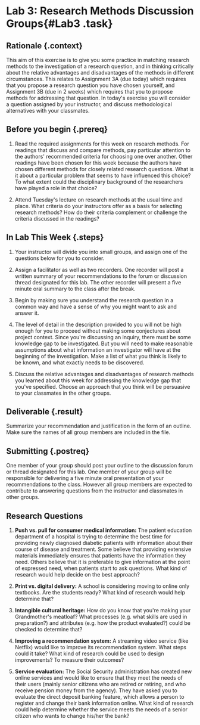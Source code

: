 # Lab 3: Research Methods Discussion Groups{#Lab3 .task}

## Rationale {.context}
This aim of this exercise is to give you some practice in matching research methods to the investigation
of a research question, and in thinking critically about the relative advantages and disadvantages of
the methods in different circumstances. This relates to Assignment 3A (due today) which requires that you propose a research question  you have chosen yourself, and Assignment 3B (due in 2 weeks) which requires that you to propose methods for addressing that question. In today's exercise you will consider a question assigned by your instructor, and discuss methodological alternatives with your classmates.

## Before you begin {.prereq}

1. Read the required assignments for this week on research methods. For readings that discuss and compare methods, pay
   particular attention to the authors' recommended criteria for choosing one over another. Other readings have been chosen
   for this week because the authors have chosen different methods for closely related research questions. What is it about
   a particular problem that seems to have influenced this choice? To what extent could the disciplinary background of the
   researchers have played a role in that choice?

2. Attend Tuesday's lecture on research methods at the usual time and place. What criteria do your instructors offer as a basis
   for selecting research methods? How do their criteria complement or challenge the criteria discussed in the readings?

## In Lab This Week {.steps}

1. Your instructor will divide you into small groups, and assign one
   of the questions below for you to consider.

2. Assign a facilitator as well as two recorders. One recorder will post a written summary of your
   recommendations to the forum or discussion thread designated for
   this lab. The other recorder will present a five minute oral
   summary to the class after the break.

3. Begin by making sure you understand the research question in a common way and have a sense of why you might want to ask and answer it.

4. The level of detail in the description provided to you will not be
   high enough for you to proceed without making some conjectures
   about project context. Since you're discussing an inquiry, there
   must be some knowledge gap to be investigated. But you will need to
   make reasonable assumptions about what information an investigator
   will have at the beginning of the investigation. Make a list of
   what you think is likely to be known, and what exactly needs to be
   discovered.

5. Discuss the relative advantages and disadvantages of research
   methods you learned about this week for addressing the knowledge
   gap that you've specified. Choose an approach that you think will
   be persuasive to your classmates in the other groups.



## Deliverable {.result}

Summarize your recommendation and justification in the form of an
outline. Make sure the names of all group members are included in the
file.

## Submitting {.postreq}

One member of your group should post your outline to the discussion
forum or thread designated for this lab.  One member of your group
will be responsible for delivering a five minute oral presentation of
your recommendations to the class. However all group members are
expected to contribute to answering questions from the instructor and
classmates in other groups.


## Research Questions

1. **Push vs. pull for consumer medical information:** The patient education
department of a hospital is trying to determine the best time for
providing newly diagnosed diabetic patients with information about
their course of disease and treatment. Some believe that providing
extensive materials immediately ensures that patients have the
information they need. Others believe that it is preferable to give
information at the point of expressed need, when patients start to ask
questions. What kind of research would help decide on the best
approach?

2. **Print vs. digital delivery:** A school is considering moving to online
only textbooks. Are the students ready? What kind of research would
help determine that?

3. **Intangible cultural heritage:** How do you know that you're making your
Grandmother's meatloaf? What processes (e.g. what skills are used in
preparation?) and attributes (e.g. how the product evaluated?) could
be checked to determine that?

4. **Improving a recommendation system:** A streaming video service (like
Netflix) would like to improve its recommendation system. What steps
could it take? What kind of research could be used to design
improvements? To measure their outcomes?

5. **Service evaluation:** The Social Security administration has created new
online services and would like to ensure that they meet the needs of
their users (mainly senior citizens who are retired or retiring, and
who receive pension money from the agency). They have asked you to
evaluate the direct deposit banking feature, which allows a person to
register and change their bank information online. What kind of
research could help determine whether the service meets the needs of a
senior citizen who wants to change his/her the bank?
